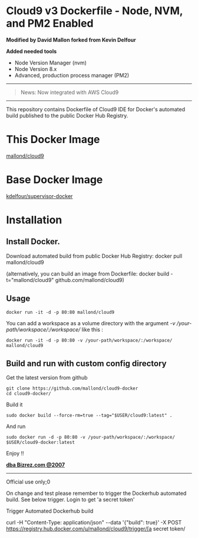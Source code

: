 Cloud9 v3 Dockerfile - Node, NVM, and PM2 Enabled
=============

**Modified by David Mallon forked from Kevin Delfour**

**Added needed tools**
- Node Version Manager (nvm)
- Node Version 8.x
- Advanced, production process manager (PM2)

------------------------------------------
> News: Now integrated with AWS Cloud9 
------------------------------------------ 


This repository contains Dockerfile of Cloud9 IDE for Docker's automated build published to the public Docker Hub Registry.

# This Docker Image
[mallond/cloud9](https://registry.hub.docker.com/u/mallond/cloud9/)

# Base Docker Image
[kdelfour/supervisor-docker](https://registry.hub.docker.com/u/kdelfour/supervisor-docker/)

# Installation

## Install Docker.

Download automated build from public Docker Hub Registry: docker pull mallond/cloud9

(alternatively, you can build an image from Dockerfile: docker build -t="mallond/cloud9" github.com/mallond/cloud9)

## Usage

    docker run -it -d -p 80:80 mallond/cloud9
    
You can add a workspace as a volume directory with the argument *-v /your-path/workspace/:/workspace/* like this :

    docker run -it -d -p 80:80 -v /your-path/workspace/:/workspace/ mallond/cloud9
    
## Build and run with custom config directory

Get the latest version from github

    git clone https://github.com/mallond/cloud9-docker
    cd cloud9-docker/

Build it

    sudo docker build --force-rm=true --tag="$USER/cloud9:latest" .
    
And run

    sudo docker run -d -p 80:80 -v /your-path/workspace/:/workspace/ $USER/cloud9-docker:latest
    
Enjoy !!    

[**dba Bizrez.com @2007**](https://bizrez.com)

---
Official use only;0

On change and test please remember to trigger the Dockerhub automated build. See below trigger. Login to get 'a secret token'

Trigger Automated Dockerhub build

curl -H "Content-Type: application/json" --data '{"build": true}' -X POST https://registry.hub.docker.com/u/mallond/cloud9/trigger/[a secret token/


